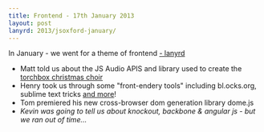 ```yaml
---
title: Frontend - 17th January 2013
layout: post
lanyrd: 2013/jsoxford-january/
---
```


<p class="lead">In January - we went for a theme of frontend <a href="http://lanyrd.com/2013/jsoxford-january/">- lanyrd</a></p>

* Matt told us about the JS Audio APIS and library used to create the [torchbox christmas choir](http://sing.torchbox.com/)
* Henry took us through some "front-endery tools" including bl.ocks.org, sublime text tricks [and more](http://henrahmagix.github.com/)!
* Tom premiered his new cross-browser dom generation library dome.js
* _Kevin was going to tell us about knockout, backbone &amp; angular js - but we ran out of time&hellip;_

